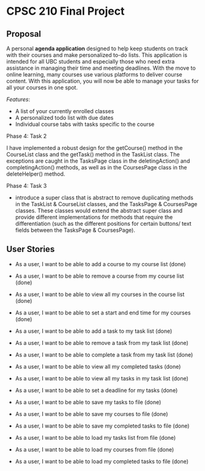 # CPSC 210 Final Project

## Proposal

A personal **agenda application** designed to help keep students on track with their courses
and make personalized to-do lists. This application is intended for all UBC students and especially those who need extra
assistance in managing their time and meeting deadlines. With the move to online learning, many courses use various
platforms to deliver course content. With this application, you will now be able to manage your tasks for all your 
courses in one spot.

*Features*:

- A list of your currently enrolled classes
- A personalized todo list with due dates
- Individual course tabs with tasks specific to the course

Phase 4: Task 2

I have implemented a robust design for the getCourse() method in the CourseList class and the getTask() method in the
TaskList class. The exceptions are caught in the TasksPage class in the deletingAction() and completingAction() methods,
as well as in the CoursesPage class in the deleteHelper() method.

Phase 4: Task 3
 
- introduce a super class that is abstract to remove duplicating methods in the TaskList & CourseList classes, and the
  TasksPage & CoursesPage classes. These classes would extend the abstract super class and provide different
  implementations for methods that require the differentiation (such as the different positions for certain buttons/
  text fields between the TasksPage & CoursesPage).

## User Stories

- As a user, I want to be able to add a course to my course list (done)
- As a user, I want to be able to remove a course from my course list (done)
- As a user, I want to be able to view all my courses in the course list (done)
- As a user, I want to be able to set a start and end time for my courses (done)

- As a user, I want to be able to add a task to my task list (done)
- As a user, I want to be able to remove a task from my task list (done)
- As a user, I want to be able to complete a task from my task list (done)
- As a user, I want to be able to view all my completed tasks (done)
- As a user, I want to be able to view all my tasks in my task list (done)
- As a user, I want to be able to set a deadline for my tasks (done)


- As a user, I want to be able to save my tasks to file (done)
- As a user, I want to be able to save my courses to file (done)
- As a user, I want to be able to save my completed tasks to file (done)
- As a user, I want to be able to load my tasks list from file (done)
- As a user, I want to be able to load my courses from file (done)
- As a user, I want to be able to load my completed tasks to file (done)
